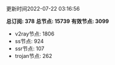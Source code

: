 更新时间2022-07-22 03:16:56

**总订阅: 378**
**总节点: 15739**
**有效节点: 3099**
- v2ray节点: 1806
- ss节点: 924
- ssr节点: 107
- trojan节点: 262
